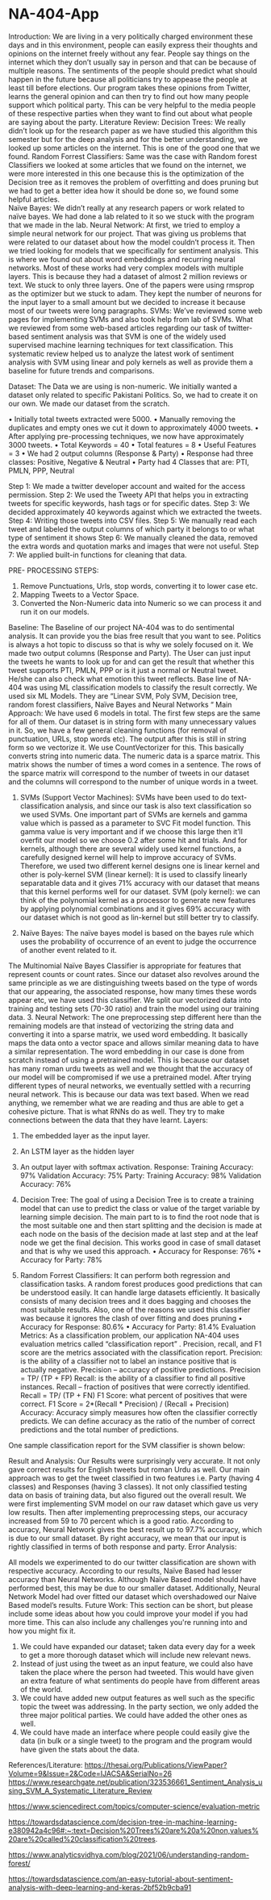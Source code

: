 # NA-404-App
Introduction:
We are living in a very politically charged environment these days and in this environment, people can easily express their thoughts and opinions on the internet freely without any fear. People say things on the internet which they don’t usually say in person and that can be because of multiple reasons.
The sentiments of the people should predict what should happen in the future because all politicians try to appease the people at least till before elections. 
Our program takes these opinions from Twitter, learns the general opinion and can then try to find out how many people support which political party. This can be very helpful to the media people of these respective parties when they want to find out about what people are saying about the party. 
Literature Review: 
Decision Trees:
We really didn’t look up for the research paper as we have studied this algorithm this semester but for the deep analysis and for the better understanding, we looked up some articles on the internet. This is one of the good one that we found. 
Random Forrest Classifiers:
Same was the case with Random forest Classifiers we looked at some articles that we found on the internet, we were more interested in this one because this is the optimization of the Decision tree as it removes the problem of overfitting and does pruning but we had to get a better idea how it should be done so, we found some helpful articles.  
Naïve Bayes:
We didn’t really at any research papers or work related to naïve bayes. We had done a lab related to it so we stuck with the program that we made in the lab.
Neural Network:
At first, we tried to employ a simple neural network for our project. That was giving us problems that were related to our dataset about how the model couldn’t process it. 
Then we tried looking for models that we specifically for sentiment analysis. This is where we found out about word embeddings and recurring neural networks. 
Most of these works had very complex models with multiple layers. This is because they had a dataset of almost 2 million reviews or text. We stuck to only three layers. One of the papers were using rmsprop as the optimizer but we stuck to adam. They kept the number of neurons for the input layer to a small amount but we decided to increase it because most of our tweets were long paragraphs. 
SVMs:
We’ve reviewed some web pages for implementing SVMs and also took help from lab of SVMs. What we reviewed from some web-based articles regarding our task of twitter-based sentiment analysis was that SVM is one of the widely used supervised machine learning techniques  for text classification. This systematic review helped us to analyze the latest work of sentiment analysis  with SVM using linear and poly kernels as well as provide them a baseline for future trends and comparisons.

Dataset:
The Data we are using is non-numeric. We initially wanted a dataset only related to specific Pakistani Politics. So, we had to create it on our own. We made our dataset from the scratch.

•	Initially total tweets extracted were 5000.
•	Manually removing the duplicates and empty ones we cut it down to approximately 4000 tweets.
•	After applying pre-processing techniques, we now have approximately 3000 tweets.
•	Total Keywords = 40
•	Total features = 8
•	Useful Features = 3
•	We had 2 output columns (Response & Party)
•	Response had three classes: Positive, Negative & Neutral
•	Party had 4 Classes that are: PTI, PMLN, PPP, Neutral

Step 1: We made a twitter developer account and waited for the access permission.
Step 2: We used the Tweety API that helps you in extracting tweets for specific keywords, hash tags or for specific dates.
Step 3: We decided approximately 40 keywords against which we extracted the tweets.
Step 4: Writing those tweets into CSV files.
Step 5: We manually read each tweet and labeled the output columns of which party it belongs to or what type of sentiment it shows
Step 6: We manually cleaned the data, removed the extra words and quotation marks and images that were not useful.
Step 7: We applied built-in functions for cleaning that data. 

PRE- PROCESSING STEPS:
1.	Remove Punctuations, Urls, stop words, converting it to lower case etc.
2.	Mapping Tweets to a Vector Space. 
3.	Converted the Non-Numeric data into Numeric so we can process it and run it on our models.

Baseline:
The Baseline of our project NA-404 was to do sentimental analysis.  It can provide you the bias free result that you want to see. Politics is always a hot topic to discuss so that is why we solely focused on it. We made two output columns (Response and Party). The User can just input the tweets he wants to look up for and can get the result that whether this tweet supports PTI, PMLN, PPP or is it just a normal or Neutral tweet. He/she can also check what emotion this tweet reflects.
Base line of NA-404 was using ML classification models to classify the result correctly. We used six ML Models. They are “Linear SVM, Poly SVM, Decision tree, random forest classifiers, Naïve Bayes and Neural Networks “
Main Approach: 
We have used 6 models in total. The first few steps are the same for all of them. Our dataset is in string form with many unnecessary values in it. So, we have a few general cleaning functions (for removal of punctuation, URLs, stop words etc). The output after this is still in string form so we vectorize it. We use CountVectorizer for this. This basically converts string into numeric data. The numeric data is a sparce matrix. This matrix shows the number of times a word comes in a sentence. The rows of the sparce matrix will correspond to the number of tweets in our dataset and the columns will correspond to the number of unique words in a tweet.  
1.	SVMs (Support Vector Machines): SVMs have been used to do text-classification analysis, and since our task is also text classification so we used SVMs. One important part of SVMs are kernels and gamma value which is passed as a parameter to SVC Fit model function. This gamma value is very important and if we choose this large then it’ll overfit our model so we choose 0.2 after some hit and trials. And for kernels, although there are several widely used kernel functions, a carefully designed kernel will help to improve accuracy of SVMs. Therefore, we used two different kernel designs one is linear kernel and other is poly-kernel 
SVM (linear kernel): It is used to classify linearly separatable data and it gives 71% accuracy with our dataset that means that this kernel performs well for our dataset.
SVM (poly kernel): we can think of the polynomial kernel as a processor to generate new features by applying polynomial combinations and it gives 69% accuracy with our dataset which is not good as lin-kernel but still better try to classify.

2.	Naïve Bayes:
The naïve bayes model is based on the bayes rule which uses the probability of occurrence of an event to judge the occurrence of another event related to it.
 
The Multinomial Naïve Bayes Classifier is appropriate for features that represent counts or count rates. Since our dataset also revolves around the same principle as we are distinguishing tweets based on the type of words that our appearing, the associated response, how many times these words appear etc, we have used this classifier. 
We split our vectorized data into training and testing sets (70-30 ratio) and train the model using our training data. 
3.	Neural Network:
The one preprocessing step different here than the remaining models are that instead of vectorizing the string data and converting it into a sparse matrix, we used word embedding. 
It basically maps the data onto a vector space and allows similar meaning data to have a similar representation. 
The word embedding in our case is done from scratch instead of using a pretrained model. This is because our dataset has many roman urdu tweets as well and we thought that the accuracy of our model will be compromised if we use a pretrained model.
After trying different types of neural networks, we eventually settled with a recurring neural network. This is because our data was text based. When we read anything, we remember what we are reading and thus are able to get a cohesive picture. That is what RNNs do as well. They try to make connections between the data that they have learnt. 
Layers:
1.	The embedded layer as the input layer.
2.	An LSTM layer as the hidden layer
3.	An output layer with softmax activation.
Response:
Training Accuracy: 97%
Validation Accuracy: 75%
Party:
Training Accuracy: 98%
Validation Accuracy: 76%

4.	Decision Tree:
The goal of using a Decision Tree is to create a training model that can use to predict the class or value of the target variable by learning simple decision. The main part to is to find the root node that is the most suitable one and then start splitting and the decision is made at each node on the basis of the decision made at last step and at the leaf node we get the final decision. This works good in case of small dataset and that is why we used this approach. 
•	Accuracy for Response: 76%
•	Accuracy for Party: 78%

5.	Random Forrest Classifiers:
It can perform both regression and classification tasks. A random forest produces good predictions that can be understood easily. It can handle large datasets efficiently. It basically consists of many decision trees and it does bagging and chooses the most suitable results. Also, one of the reasons we used this classifier was because it ignores the clash of over fitting and does pruning
•	Accuracy for Response:  80.6%
•	Accuracy for Party: 81.4%
Evaluation Metrics:
As a classification problem, our application NA-404 uses evaluation metrics called “classification report” . Precision, recall, and F1 score are the metrics associated with the classification report.
	Precision: is the ability of a classifier not to label an instance positive that is actually negative.
Precision – accuracy of positive predictions.
Precision = TP/ (TP + FP)
	Recall: is the ability of a classifier to find all positive instances.
Recall – fraction of positives that were correctly identified.
Recall = TP/ (TP + FN)
	F1 Score: what percent of positives that were correct.
F1 Score = 2*(Recall * Precision) / (Recall + Precision)
	Accuracy: Accuracy simply measures how often the classifier correctly predicts. We can define accuracy as the ratio of the number of correct predictions and the total number of predictions.
 

One sample classification report for the SVM classifier is shown below:
 
Result and Analysis:
Our Results were surprisingly very accurate. It not only gave correct results for English tweets but roman Urdu as well. 
Our main approach was to get the tweet classified in two features i.e. Party (having 4 classes) and Responses (having 3 classes). It not only classified testing data on basis of training data, but also figured out the overall result. 
We were first implementing SVM model on our raw dataset which gave us very low results. Then after implementing preprocessing steps, our accuracy increased from 59 to 70 percent which is a good ratio.
According to accuracy, Neural Network gives the best result up to 97.7% accuracy, which is due to our small dataset. By right accuracy, we mean that our input is rightly classified in terms of both response and party.
Error Analysis:
 
All models we experimented to do our twitter classification are shown with respective accuracy.
According to our results, Naïve Based had lesser accuracy than Neural Networks. Although Naïve Based model should have performed best, this may be due to our smaller dataset.
Additionally, Neural Network Model had over fitted our dataset which overshadowed our Naive Based model’s results.
Future Work: 
This section can be short, but please include some ideas about how you could improve your model if you had more time. This can also include any challenges you're running into and how you might fix it.
1.	We could have expanded our dataset; taken data every day for a week to get a more thorough dataset which will include new relevant news.
2.	Instead of just using the tweet as an input feature, we could also have taken the place where the person had tweeted. This would have given an extra feature of what sentiments do people have from different areas of the world.
3.	We could have added new output features as well such as the specific topic the tweet was addressing. In the party section, we only added the three major political parties. We could have added the other ones as well.
4.	We could have made an interface where people could easily give the data (in bulk or a single tweet) to the program and the program would have given the stats about the data.

References/Literature:
  https://thesai.org/Publications/ViewPaper?Volume=9&Issue=2&Code=IJACSA&SerialNo=26
 https://www.researchgate.net/publication/323536661_Sentiment_Analysis_using_SVM_A_Systematic_Literature_Review

  https://www.sciencedirect.com/topics/computer-science/evaluation-metric 

https://towardsdatascience.com/decision-tree-in-machine-learning-e380942a4c96#:~:text=Decision%20Trees%20are%20a%20non,values%20are%20called%20classification%20trees.

https://www.analyticsvidhya.com/blog/2021/06/understanding-random-forest/

https://towardsdatascience.com/an-easy-tutorial-about-sentiment-analysis-with-deep-learning-and-keras-2bf52b9cba91



